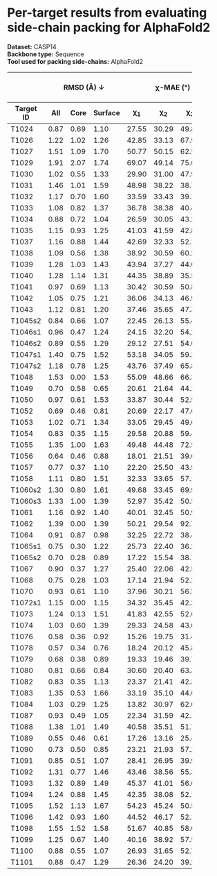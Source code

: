 # Per-target results from evaluating side-chain packing for AlphaFold2

**Dataset:** CASP14  
**Backbone type:** Sequence  
**Tool used for packing side-chains:** AlphaFold2  
<table style="width:85%;">
  <thead>
    <tr>
      <th></th>
      <th colspan="3"><strong>RMSD (Å) ↓</strong></th>
      <th colspan="4"><strong>&chi;-MAE (°) ↓</strong></th>
      <th><strong>RR (%) ↑</strong></th>
      <th colspan="3"><strong>Steric Clashes (#) ↓</strong></th>
    </tr>
    <tr>
      <th><strong>Target ID</strong></th>
      <th><strong>All</strong></th>
      <th><strong>Core</strong></th>
      <th><strong>Surface</strong></th>
      <th>&chi;<sub>1</sub></th>
      <th>&chi;<sub>2</sub></th>
      <th>&chi;<sub>3</sub></th>
      <th>&chi;<sub>4</sub></th>
      <th>&chi;<sub>1-4</sub></th>
      <th>100%</th>
      <th>90%</th>
      <th>80%</th>
    </tr>
  </thead>
  <tbody>
    <tr>
      <td>T1024</td>
      <td>0.87</td>
      <td>0.69</td>
      <td>1.10</td>
      <td>27.55</td>
      <td>30.29</td>
      <td>49.85</td>
      <td>34.05</td>
      <td>52.4</td>
      <td>54.0</td>
      <td>1.0</td>
      <td>0.0</td>
    </tr>
    <tr>
      <td>T1026</td>
      <td>1.22</td>
      <td>1.02</td>
      <td>1.26</td>
      <td>42.85</td>
      <td>33.13</td>
      <td>67.92</td>
      <td>82.32</td>
      <td>35.4</td>
      <td>33.0</td>
      <td>2.0</td>
      <td>0.0</td>
    </tr>
    <tr>
      <td>T1027</td>
      <td>1.51</td>
      <td>1.09</td>
      <td>1.70</td>
      <td>50.77</td>
      <td>50.15</td>
      <td>62.58</td>
      <td>56.67</td>
      <td>18.8</td>
      <td>70.0</td>
      <td>17.0</td>
      <td>0.0</td>
    </tr>
    <tr>
      <td>T1029</td>
      <td>1.91</td>
      <td>2.07</td>
      <td>1.74</td>
      <td>69.07</td>
      <td>49.14</td>
      <td>75.03</td>
      <td>61.52</td>
      <td>21.3</td>
      <td>13.0</td>
      <td>0.0</td>
      <td>0.0</td>
    </tr>
    <tr>
      <td>T1030</td>
      <td>1.02</td>
      <td>0.55</td>
      <td>1.33</td>
      <td>29.90</td>
      <td>31.00</td>
      <td>47.95</td>
      <td>55.45</td>
      <td>39.6</td>
      <td>30.0</td>
      <td>1.0</td>
      <td>0.0</td>
    </tr>
    <tr>
      <td>T1031</td>
      <td>1.46</td>
      <td>1.01</td>
      <td>1.59</td>
      <td>48.98</td>
      <td>38.22</td>
      <td>38.75</td>
      <td>24.18</td>
      <td>26.4</td>
      <td>9.0</td>
      <td>0.0</td>
      <td>0.0</td>
    </tr>
    <tr>
      <td>T1032</td>
      <td>1.17</td>
      <td>0.70</td>
      <td>1.60</td>
      <td>33.59</td>
      <td>33.43</td>
      <td>39.19</td>
      <td>54.28</td>
      <td>38.8</td>
      <td>18.0</td>
      <td>0.0</td>
      <td>0.0</td>
    </tr>
    <tr>
      <td>T1033</td>
      <td>1.08</td>
      <td>0.82</td>
      <td>1.37</td>
      <td>36.78</td>
      <td>38.38</td>
      <td>40.49</td>
      <td>39.84</td>
      <td>39.4</td>
      <td>18.0</td>
      <td>1.0</td>
      <td>0.0</td>
    </tr>
    <tr>
      <td>T1034</td>
      <td>0.88</td>
      <td>0.72</td>
      <td>1.04</td>
      <td>26.59</td>
      <td>30.05</td>
      <td>43.29</td>
      <td>61.74</td>
      <td>50.4</td>
      <td>30.0</td>
      <td>1.0</td>
      <td>0.0</td>
    </tr>
    <tr>
      <td>T1035</td>
      <td>1.15</td>
      <td>0.93</td>
      <td>1.25</td>
      <td>41.03</td>
      <td>41.59</td>
      <td>42.84</td>
      <td>56.01</td>
      <td>31.6</td>
      <td>8.0</td>
      <td>0.0</td>
      <td>0.0</td>
    </tr>
    <tr>
      <td>T1037</td>
      <td>1.16</td>
      <td>0.88</td>
      <td>1.44</td>
      <td>42.69</td>
      <td>32.33</td>
      <td>52.10</td>
      <td>39.02</td>
      <td>34.5</td>
      <td>74.0</td>
      <td>2.0</td>
      <td>0.0</td>
    </tr>
    <tr>
      <td>T1038</td>
      <td>1.09</td>
      <td>0.56</td>
      <td>1.38</td>
      <td>38.92</td>
      <td>30.59</td>
      <td>60.29</td>
      <td>49.42</td>
      <td>43.7</td>
      <td>42.0</td>
      <td>8.0</td>
      <td>0.0</td>
    </tr>
    <tr>
      <td>T1039</td>
      <td>1.28</td>
      <td>1.03</td>
      <td>1.43</td>
      <td>43.94</td>
      <td>37.27</td>
      <td>44.69</td>
      <td>22.82</td>
      <td>25.2</td>
      <td>38.0</td>
      <td>0.0</td>
      <td>0.0</td>
    </tr>
    <tr>
      <td>T1040</td>
      <td>1.28</td>
      <td>1.14</td>
      <td>1.31</td>
      <td>44.35</td>
      <td>38.89</td>
      <td>35.54</td>
      <td>46.36</td>
      <td>31.9</td>
      <td>13.0</td>
      <td>0.0</td>
      <td>0.0</td>
    </tr>
    <tr>
      <td>T1041</td>
      <td>0.97</td>
      <td>0.69</td>
      <td>1.13</td>
      <td>30.42</td>
      <td>30.59</td>
      <td>50.89</td>
      <td>39.22</td>
      <td>39.4</td>
      <td>35.0</td>
      <td>0.0</td>
      <td>0.0</td>
    </tr>
    <tr>
      <td>T1042</td>
      <td>1.05</td>
      <td>0.75</td>
      <td>1.21</td>
      <td>36.06</td>
      <td>34.13</td>
      <td>46.93</td>
      <td>43.20</td>
      <td>39.1</td>
      <td>59.0</td>
      <td>1.0</td>
      <td>0.0</td>
    </tr>
    <tr>
      <td>T1043</td>
      <td>1.12</td>
      <td>0.81</td>
      <td>1.20</td>
      <td>37.46</td>
      <td>35.65</td>
      <td>47.30</td>
      <td>40.66</td>
      <td>30.1</td>
      <td>18.0</td>
      <td>0.0</td>
      <td>0.0</td>
    </tr>
    <tr>
      <td>T1045s2</td>
      <td>0.84</td>
      <td>0.66</td>
      <td>1.07</td>
      <td>22.45</td>
      <td>26.13</td>
      <td>55.48</td>
      <td>67.69</td>
      <td>57.0</td>
      <td>19.0</td>
      <td>0.0</td>
      <td>0.0</td>
    </tr>
    <tr>
      <td>T1046s1</td>
      <td>0.96</td>
      <td>0.47</td>
      <td>1.24</td>
      <td>24.15</td>
      <td>32.20</td>
      <td>54.26</td>
      <td>47.92</td>
      <td>61.2</td>
      <td>12.0</td>
      <td>2.0</td>
      <td>0.0</td>
    </tr>
    <tr>
      <td>T1046s2</td>
      <td>0.89</td>
      <td>0.55</td>
      <td>1.29</td>
      <td>29.12</td>
      <td>27.51</td>
      <td>54.61</td>
      <td>60.39</td>
      <td>56.0</td>
      <td>36.0</td>
      <td>3.0</td>
      <td>0.0</td>
    </tr>
    <tr>
      <td>T1047s1</td>
      <td>1.40</td>
      <td>0.75</td>
      <td>1.52</td>
      <td>53.18</td>
      <td>34.05</td>
      <td>59.26</td>
      <td>48.38</td>
      <td>31.0</td>
      <td>32.0</td>
      <td>2.0</td>
      <td>0.0</td>
    </tr>
    <tr>
      <td>T1047s2</td>
      <td>1.18</td>
      <td>0.78</td>
      <td>1.25</td>
      <td>43.76</td>
      <td>37.49</td>
      <td>65.82</td>
      <td>78.74</td>
      <td>38.2</td>
      <td>33.0</td>
      <td>2.0</td>
      <td>0.0</td>
    </tr>
    <tr>
      <td>T1048</td>
      <td>1.53</td>
      <td>0.00</td>
      <td>1.53</td>
      <td>55.09</td>
      <td>48.66</td>
      <td>66.36</td>
      <td>54.51</td>
      <td>13.1</td>
      <td>4.0</td>
      <td>0.0</td>
      <td>0.0</td>
    </tr>
    <tr>
      <td>T1049</td>
      <td>0.70</td>
      <td>0.58</td>
      <td>0.65</td>
      <td>20.61</td>
      <td>21.64</td>
      <td>44.26</td>
      <td>75.86</td>
      <td>75.0</td>
      <td>36.0</td>
      <td>6.0</td>
      <td>0.0</td>
    </tr>
    <tr>
      <td>T1050</td>
      <td>0.97</td>
      <td>0.61</td>
      <td>1.53</td>
      <td>33.87</td>
      <td>30.44</td>
      <td>52.57</td>
      <td>55.58</td>
      <td>49.8</td>
      <td>117.0</td>
      <td>1.0</td>
      <td>0.0</td>
    </tr>
    <tr>
      <td>T1052</td>
      <td>0.69</td>
      <td>0.46</td>
      <td>0.81</td>
      <td>20.69</td>
      <td>22.17</td>
      <td>47.61</td>
      <td>47.04</td>
      <td>67.0</td>
      <td>104.0</td>
      <td>1.0</td>
      <td>0.0</td>
    </tr>
    <tr>
      <td>T1053</td>
      <td>1.02</td>
      <td>0.71</td>
      <td>1.34</td>
      <td>33.05</td>
      <td>29.45</td>
      <td>49.05</td>
      <td>52.49</td>
      <td>42.2</td>
      <td>79.0</td>
      <td>0.0</td>
      <td>0.0</td>
    </tr>
    <tr>
      <td>T1054</td>
      <td>0.83</td>
      <td>0.35</td>
      <td>1.15</td>
      <td>29.58</td>
      <td>20.88</td>
      <td>59.44</td>
      <td>71.01</td>
      <td>61.9</td>
      <td>18.0</td>
      <td>0.0</td>
      <td>0.0</td>
    </tr>
    <tr>
      <td>T1055</td>
      <td>1.35</td>
      <td>1.00</td>
      <td>1.63</td>
      <td>49.48</td>
      <td>44.48</td>
      <td>72.54</td>
      <td>70.39</td>
      <td>34.5</td>
      <td>27.0</td>
      <td>3.0</td>
      <td>0.0</td>
    </tr>
    <tr>
      <td>T1056</td>
      <td>0.64</td>
      <td>0.46</td>
      <td>0.88</td>
      <td>18.01</td>
      <td>21.51</td>
      <td>39.09</td>
      <td>63.09</td>
      <td>63.9</td>
      <td>37.0</td>
      <td>2.0</td>
      <td>0.0</td>
    </tr>
    <tr>
      <td>T1057</td>
      <td>0.77</td>
      <td>0.37</td>
      <td>1.10</td>
      <td>22.20</td>
      <td>25.50</td>
      <td>43.91</td>
      <td>53.04</td>
      <td>58.3</td>
      <td>48.0</td>
      <td>3.0</td>
      <td>0.0</td>
    </tr>
    <tr>
      <td>T1058</td>
      <td>1.11</td>
      <td>0.80</td>
      <td>1.51</td>
      <td>32.33</td>
      <td>33.65</td>
      <td>57.16</td>
      <td>43.34</td>
      <td>47.4</td>
      <td>56.0</td>
      <td>3.0</td>
      <td>0.0</td>
    </tr>
    <tr>
      <td>T1060s2</td>
      <td>1.30</td>
      <td>0.80</td>
      <td>1.61</td>
      <td>49.68</td>
      <td>33.45</td>
      <td>69.91</td>
      <td>49.12</td>
      <td>35.7</td>
      <td>74.0</td>
      <td>3.0</td>
      <td>0.0</td>
    </tr>
    <tr>
      <td>T1060s3</td>
      <td>1.33</td>
      <td>1.00</td>
      <td>1.39</td>
      <td>52.97</td>
      <td>35.42</td>
      <td>50.52</td>
      <td>35.09</td>
      <td>34.9</td>
      <td>7.0</td>
      <td>0.0</td>
      <td>0.0</td>
    </tr>
    <tr>
      <td>T1061</td>
      <td>1.16</td>
      <td>0.92</td>
      <td>1.40</td>
      <td>40.01</td>
      <td>32.45</td>
      <td>50.96</td>
      <td>59.21</td>
      <td>39.1</td>
      <td>190.0</td>
      <td>7.0</td>
      <td>0.0</td>
    </tr>
    <tr>
      <td>T1062</td>
      <td>1.39</td>
      <td>0.00</td>
      <td>1.39</td>
      <td>50.21</td>
      <td>29.54</td>
      <td>92.75</td>
      <td>63.90</td>
      <td>39.3</td>
      <td>3.0</td>
      <td>0.0</td>
      <td>0.0</td>
    </tr>
    <tr>
      <td>T1064</td>
      <td>0.91</td>
      <td>0.87</td>
      <td>0.98</td>
      <td>32.25</td>
      <td>22.72</td>
      <td>38.43</td>
      <td>23.63</td>
      <td>60.4</td>
      <td>26.0</td>
      <td>6.0</td>
      <td>0.0</td>
    </tr>
    <tr>
      <td>T1065s1</td>
      <td>0.75</td>
      <td>0.30</td>
      <td>1.22</td>
      <td>25.73</td>
      <td>22.40</td>
      <td>36.21</td>
      <td>39.97</td>
      <td>64.5</td>
      <td>12.0</td>
      <td>0.0</td>
      <td>0.0</td>
    </tr>
    <tr>
      <td>T1065s2</td>
      <td>0.70</td>
      <td>0.28</td>
      <td>0.89</td>
      <td>17.22</td>
      <td>15.54</td>
      <td>38.71</td>
      <td>61.39</td>
      <td>72.6</td>
      <td>21.0</td>
      <td>2.0</td>
      <td>0.0</td>
    </tr>
    <tr>
      <td>T1067</td>
      <td>0.90</td>
      <td>0.37</td>
      <td>1.27</td>
      <td>25.40</td>
      <td>22.06</td>
      <td>42.52</td>
      <td>72.26</td>
      <td>61.8</td>
      <td>31.0</td>
      <td>0.0</td>
      <td>0.0</td>
    </tr>
    <tr>
      <td>T1068</td>
      <td>0.75</td>
      <td>0.28</td>
      <td>1.03</td>
      <td>17.14</td>
      <td>21.94</td>
      <td>52.25</td>
      <td>52.14</td>
      <td>61.4</td>
      <td>19.0</td>
      <td>0.0</td>
      <td>0.0</td>
    </tr>
    <tr>
      <td>T1070</td>
      <td>0.93</td>
      <td>0.61</td>
      <td>1.10</td>
      <td>37.96</td>
      <td>30.21</td>
      <td>56.35</td>
      <td>43.30</td>
      <td>46.2</td>
      <td>22.0</td>
      <td>0.0</td>
      <td>0.0</td>
    </tr>
    <tr>
      <td>T1072s1</td>
      <td>1.15</td>
      <td>0.00</td>
      <td>1.15</td>
      <td>34.32</td>
      <td>35.45</td>
      <td>42.38</td>
      <td>54.56</td>
      <td>43.3</td>
      <td>2.0</td>
      <td>0.0</td>
      <td>0.0</td>
    </tr>
    <tr>
      <td>T1073</td>
      <td>1.24</td>
      <td>0.13</td>
      <td>1.51</td>
      <td>41.83</td>
      <td>42.55</td>
      <td>52.61</td>
      <td>56.57</td>
      <td>40.4</td>
      <td>3.0</td>
      <td>0.0</td>
      <td>0.0</td>
    </tr>
    <tr>
      <td>T1074</td>
      <td>1.03</td>
      <td>0.60</td>
      <td>1.39</td>
      <td>29.33</td>
      <td>24.58</td>
      <td>43.01</td>
      <td>53.69</td>
      <td>52.3</td>
      <td>24.0</td>
      <td>4.0</td>
      <td>0.0</td>
    </tr>
    <tr>
      <td>T1076</td>
      <td>0.58</td>
      <td>0.36</td>
      <td>0.92</td>
      <td>15.26</td>
      <td>19.75</td>
      <td>31.46</td>
      <td>45.22</td>
      <td>71.7</td>
      <td>72.0</td>
      <td>1.0</td>
      <td>0.0</td>
    </tr>
    <tr>
      <td>T1078</td>
      <td>0.57</td>
      <td>0.34</td>
      <td>0.76</td>
      <td>18.24</td>
      <td>20.12</td>
      <td>45.86</td>
      <td>46.90</td>
      <td>70.2</td>
      <td>24.0</td>
      <td>4.0</td>
      <td>0.0</td>
    </tr>
    <tr>
      <td>T1079</td>
      <td>0.68</td>
      <td>0.38</td>
      <td>0.89</td>
      <td>19.33</td>
      <td>19.46</td>
      <td>39.79</td>
      <td>54.31</td>
      <td>62.2</td>
      <td>86.0</td>
      <td>1.0</td>
      <td>0.0</td>
    </tr>
    <tr>
      <td>T1080</td>
      <td>0.81</td>
      <td>0.66</td>
      <td>0.84</td>
      <td>30.60</td>
      <td>20.40</td>
      <td>63.35</td>
      <td>44.00</td>
      <td>53.1</td>
      <td>25.0</td>
      <td>0.0</td>
      <td>0.0</td>
    </tr>
    <tr>
      <td>T1082</td>
      <td>0.83</td>
      <td>0.35</td>
      <td>1.13</td>
      <td>23.37</td>
      <td>21.41</td>
      <td>42.38</td>
      <td>57.77</td>
      <td>59.7</td>
      <td>19.0</td>
      <td>2.0</td>
      <td>0.0</td>
    </tr>
    <tr>
      <td>T1083</td>
      <td>1.35</td>
      <td>0.53</td>
      <td>1.66</td>
      <td>33.19</td>
      <td>35.10</td>
      <td>44.62</td>
      <td>79.02</td>
      <td>39.2</td>
      <td>19.0</td>
      <td>0.0</td>
      <td>0.0</td>
    </tr>
    <tr>
      <td>T1084</td>
      <td>1.03</td>
      <td>0.29</td>
      <td>1.25</td>
      <td>13.82</td>
      <td>30.97</td>
      <td>62.03</td>
      <td>64.46</td>
      <td>43.8</td>
      <td>7.0</td>
      <td>0.0</td>
      <td>0.0</td>
    </tr>
    <tr>
      <td>T1087</td>
      <td>0.93</td>
      <td>0.49</td>
      <td>1.05</td>
      <td>22.34</td>
      <td>31.59</td>
      <td>42.11</td>
      <td>34.34</td>
      <td>50.0</td>
      <td>14.0</td>
      <td>1.0</td>
      <td>0.0</td>
    </tr>
    <tr>
      <td>T1088</td>
      <td>1.38</td>
      <td>1.01</td>
      <td>1.49</td>
      <td>40.58</td>
      <td>35.51</td>
      <td>51.77</td>
      <td>28.04</td>
      <td>45.8</td>
      <td>15.0</td>
      <td>0.0</td>
      <td>0.0</td>
    </tr>
    <tr>
      <td>T1089</td>
      <td>0.55</td>
      <td>0.46</td>
      <td>0.61</td>
      <td>17.26</td>
      <td>13.16</td>
      <td>25.48</td>
      <td>22.36</td>
      <td>78.9</td>
      <td>84.0</td>
      <td>3.0</td>
      <td>0.0</td>
    </tr>
    <tr>
      <td>T1090</td>
      <td>0.73</td>
      <td>0.50</td>
      <td>0.85</td>
      <td>23.21</td>
      <td>21.93</td>
      <td>57.21</td>
      <td>36.28</td>
      <td>63.6</td>
      <td>23.0</td>
      <td>0.0</td>
      <td>0.0</td>
    </tr>
    <tr>
      <td>T1091</td>
      <td>0.85</td>
      <td>0.51</td>
      <td>1.07</td>
      <td>28.41</td>
      <td>26.95</td>
      <td>39.98</td>
      <td>53.04</td>
      <td>54.6</td>
      <td>72.0</td>
      <td>3.0</td>
      <td>0.0</td>
    </tr>
    <tr>
      <td>T1092</td>
      <td>1.31</td>
      <td>0.77</td>
      <td>1.46</td>
      <td>43.46</td>
      <td>38.56</td>
      <td>55.36</td>
      <td>56.84</td>
      <td>32.3</td>
      <td>73.0</td>
      <td>3.0</td>
      <td>0.0</td>
    </tr>
    <tr>
      <td>T1093</td>
      <td>1.32</td>
      <td>0.89</td>
      <td>1.49</td>
      <td>45.37</td>
      <td>41.01</td>
      <td>56.04</td>
      <td>49.64</td>
      <td>33.7</td>
      <td>111.0</td>
      <td>5.0</td>
      <td>0.0</td>
    </tr>
    <tr>
      <td>T1094</td>
      <td>1.24</td>
      <td>0.88</td>
      <td>1.45</td>
      <td>42.35</td>
      <td>38.08</td>
      <td>52.18</td>
      <td>53.61</td>
      <td>35.0</td>
      <td>92.0</td>
      <td>4.0</td>
      <td>0.0</td>
    </tr>
    <tr>
      <td>T1095</td>
      <td>1.52</td>
      <td>1.13</td>
      <td>1.67</td>
      <td>54.23</td>
      <td>45.24</td>
      <td>50.59</td>
      <td>60.36</td>
      <td>23.3</td>
      <td>104.0</td>
      <td>3.0</td>
      <td>0.0</td>
    </tr>
    <tr>
      <td>T1096</td>
      <td>1.42</td>
      <td>0.93</td>
      <td>1.60</td>
      <td>44.52</td>
      <td>46.17</td>
      <td>52.19</td>
      <td>49.33</td>
      <td>30.0</td>
      <td>76.0</td>
      <td>0.0</td>
      <td>0.0</td>
    </tr>
    <tr>
      <td>T1098</td>
      <td>1.55</td>
      <td>1.52</td>
      <td>1.58</td>
      <td>51.67</td>
      <td>40.85</td>
      <td>58.04</td>
      <td>39.73</td>
      <td>41.3</td>
      <td>55.0</td>
      <td>1.0</td>
      <td>0.0</td>
    </tr>
    <tr>
      <td>T1099</td>
      <td>1.25</td>
      <td>0.67</td>
      <td>1.40</td>
      <td>40.16</td>
      <td>38.92</td>
      <td>57.57</td>
      <td>54.67</td>
      <td>32.5</td>
      <td>28.0</td>
      <td>2.0</td>
      <td>0.0</td>
    </tr>
    <tr>
      <td>T1100</td>
      <td>0.88</td>
      <td>0.55</td>
      <td>1.07</td>
      <td>26.93</td>
      <td>31.65</td>
      <td>52.70</td>
      <td>47.34</td>
      <td>46.9</td>
      <td>37.0</td>
      <td>6.0</td>
      <td>0.0</td>
    </tr>
    <tr>
      <td>T1101</td>
      <td>0.88</td>
      <td>0.47</td>
      <td>1.29</td>
      <td>26.36</td>
      <td>24.20</td>
      <td>39.29</td>
      <td>55.65</td>
      <td>59.5</td>
      <td>42.0</td>
      <td>2.0</td>
      <td>0.0</td>
    </tr>
  </tbody>
</table>